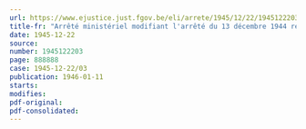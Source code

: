 ```yaml
---
url: https://www.ejustice.just.fgov.be/eli/arrete/1945/12/22/1945122203/justel
title-fr: "Arrêté ministériel modifiant l'arrêté du 13 décembre 1944 réglementant les prix de certaines denrées alimentaires vendues au consommateur dans leur emballage d'origine"
date: 1945-12-22
source:
number: 1945122203
page: 888888
case: 1945-12-22/03
publication: 1946-01-11
starts:
modifies:
pdf-original:
pdf-consolidated:
---
```


